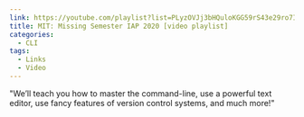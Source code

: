 ```yaml
---
link: https://youtube.com/playlist?list=PLyzOVJj3bHQuloKGG59rS43e29ro7I57J
title: MIT: Missing Semester IAP 2020 [video playlist]
categories:
  - CLI
tags:
  - Links
  - Video
---
```


"We’ll teach you how to master the command-line, use a powerful text editor, use fancy features of version control systems, and much more!"

